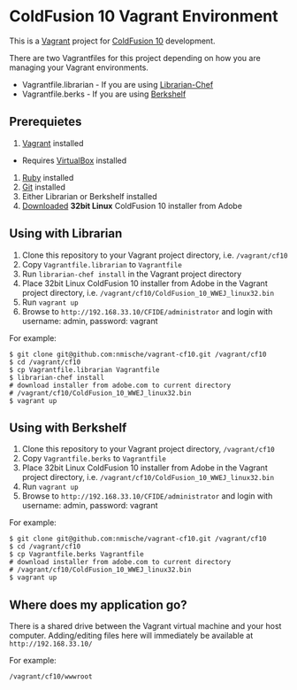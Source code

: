 # ColdFusion 10 Vagrant Environment
This is a [Vagrant](http://vagrantup.com) project for [ColdFusion 10](http://www.adobe.com/products/coldfusion-family.html) development.

There are two Vagrantfiles for this project depending on how you are managing your Vagrant environments. 

* Vagrantfile.librarian - If you are using [Librarian-Chef](https://github.com/applicationsonline/librarian-chef)
* Vagrantfile.berks - If you are using [Berkshelf](http://berkshelf.com/)

## Prerequietes
1. [Vagrant](http://downloads.vagrantup.com) installed
 - Requires [VirtualBox](https://www.virtualbox.org/wiki/Downloads) installed
1. [Ruby](http://www.ruby-lang.org/en/downloads) installed 
1. [Git](http://git-scm.com/downloads) installed  
1. Either Librarian or Berkshelf installed
1. [Downloaded](https://www.adobe.com/cfusion/tdrc/index.cfm?product=coldfusion) **32bit Linux** ColdFusion 10 installer from Adobe 

## Using with Librarian
1. Clone this repository to your Vagrant project directory, i.e. `/vagrant/cf10`
1. Copy `Vagrantfile.librarian` to `Vagrantfile`
1. Run `librarian-chef install` in the Vagrant project directory
1. Place 32bit Linux ColdFusion 10 installer from Adobe in the Vagrant project directory, i.e. `/vagrant/cf10/ColdFusion_10_WWEJ_linux32.bin`
1. Run `vagrant up`
1. Browse to `http://192.168.33.10/CFIDE/administrator` and login with username: admin, password: vagrant

For example:
    
    $ git clone git@github.com:nmische/vagrant-cf10.git /vagrant/cf10
    $ cd /vagrant/cf10
    $ cp Vagrantfile.librarian Vagrantfile
    $ librarian-chef install
    # download installer from adobe.com to current directory
    # /vagrant/cf10/ColdFusion_10_WWEJ_linux32.bin
    $ vagrant up

## Using with Berkshelf
1. Clone this repository to your Vagrant project directory, `/vagrant/cf10`
1. Copy `Vagrantfile.berks` to `Vagrantfile`
1. Place 32bit Linux ColdFusion 10 installer from Adobe in the Vagrant project directory, i.e. `/vagrant/cf10/ColdFusion_10_WWEJ_linux32.bin`
1. Run `vagrant up`
1. Browse to `http://192.168.33.10/CFIDE/administrator` and login with username: admin, password: vagrant

For example:
    
    $ git clone git@github.com:nmische/vagrant-cf10.git /vagrant/cf10
    $ cd /vagrant/cf10
    $ cp Vagrantfile.berks Vagrantfile
    # download installer from adobe.com to current directory
    # /vagrant/cf10/ColdFusion_10_WWEJ_linux32.bin
    $ vagrant up

## Where does my application go?
There is a shared drive between the Vagrant virtual machine and your host computer. Adding/editing files here will immediately be available at `http://192.168.33.10/`

For example:

    /vagrant/cf10/wwwroot
